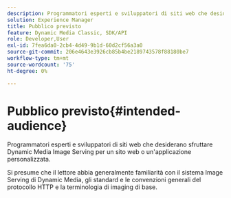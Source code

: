 ```yaml
---
description: Programmatori esperti e sviluppatori di siti web che desiderano sfruttare Dynamic Media Image Serving per un sito web o un'applicazione personalizzata.
solution: Experience Manager
title: Pubblico previsto
feature: Dynamic Media Classic, SDK/API
role: Developer,User
exl-id: 7fea6da0-2cb4-4d49-9b1d-60d2cf56a3a0
source-git-commit: 206e4643e3926cb85b4be2189743578f88180be7
workflow-type: tm+mt
source-wordcount: '75'
ht-degree: 0%

---
```


# Pubblico previsto{#intended-audience}

Programmatori esperti e sviluppatori di siti web che desiderano sfruttare Dynamic Media Image Serving per un sito web o un&#39;applicazione personalizzata.

Si presume che il lettore abbia generalmente familiarità con il sistema Image Serving di Dynamic Media, gli standard e le convenzioni generali del protocollo HTTP e la terminologia di imaging di base.
